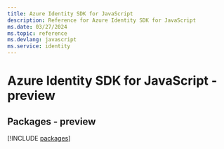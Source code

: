 ```yaml
---
title: Azure Identity SDK for JavaScript
description: Reference for Azure Identity SDK for JavaScript
ms.date: 03/27/2024
ms.topic: reference
ms.devlang: javascript
ms.service: identity
---
```

# Azure Identity SDK for JavaScript - preview
## Packages - preview
[!INCLUDE [packages](identity-index.md)]
